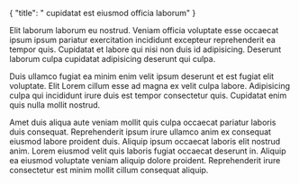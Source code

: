 {
  "title": " cupidatat est eiusmod officia laborum"
}

Elit laborum laborum eu nostrud. Veniam officia voluptate esse occaecat ipsum ipsum pariatur exercitation incididunt excepteur reprehenderit ea tempor quis. Cupidatat et labore qui nisi non duis id adipisicing. Deserunt laborum culpa cupidatat adipisicing deserunt qui culpa.

Duis ullamco fugiat ea minim enim velit ipsum deserunt et est fugiat elit voluptate. Elit Lorem cillum esse ad magna ex velit culpa labore. Adipisicing culpa qui incididunt irure duis est tempor consectetur quis. Cupidatat enim quis nulla mollit nostrud.

Amet duis aliqua aute veniam mollit quis culpa occaecat pariatur laboris duis consequat. Reprehenderit ipsum irure ullamco anim ex consequat eiusmod labore proident duis. Aliquip ipsum occaecat laboris elit nostrud anim. Lorem eiusmod velit quis laboris fugiat occaecat deserunt in. Aliquip ea eiusmod voluptate veniam aliquip dolore proident. Reprehenderit irure consectetur est minim mollit cillum consequat aliquip.
